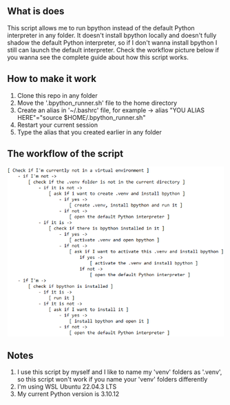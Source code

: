 ## What is does
This script allows me to run bpython instead of the default
Python interpreter in any folder. It doesn't install bpython locally and
doesn't fully shadow the default Python interpreter, so if I don't wanna
install bpython I still can launch the default interpreter.
Check the workflow picture below if you wanna see the complete guide
about how this script works.

## How to make it work
1) Clone this repo in any folder
2) Move the '.bpython_runner.sh' file to the home directory
3) Create an alias in '~/.bashrc' file, for example -> alias "YOU ALIAS HERE"="source $HOME/.bpython_runner.sh"
4) Restart your current session
5) Type the alias that you created earlier in any folder

## The workflow of the script
![screenshot1](workflow.png)

## Notes
1) I use this script by myself and I like to name my 'venv' folders as '.venv', so this
script won't work if you name your 'venv' folders differently
2) I'm using WSL Ubuntu 22.04.3 LTS
3) My current Python version is 3.10.12
